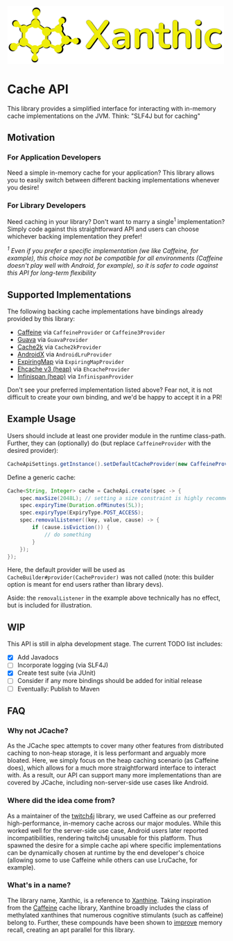 <img src=".github/logo.png?raw=true" alt="Xanthic logo" width="500" />

# Cache API

This library provides a simplified interface for interacting with in-memory cache implementations on the JVM.
Think: "SLF4J but for caching"

## Motivation

### For Application Developers

Need a simple in-memory cache for your application?
This library allows you to easily switch between different backing implementations whenever you desire!

### For Library Developers

Need caching in your library? Don't want to marry a single<sup>1</sup> implementation?
Simply code against this straightforward API and users can choose whichever backing implementation they prefer!

*<sup>1</sup> Even if you prefer a specific implementation (we like Caffeine, for example), this choice may not be compatible for all environments (Caffeine doesn't play well with Android, for
example), so it is safer to code against this API for long-term flexibility*

## Supported Implementations

The following backing cache implementations have bindings already provided by this library:

* [Caffeine](https://github.com/ben-manes/caffeine/wiki) via `CaffeineProvider` or `Caffeine3Provider`
* [Guava](https://github.com/google/guava/wiki/CachesExplained) via `GuavaProvider`
* [Cache2k](https://cache2k.org) via `Cache2kProvider`
* [AndroidX](https://developer.android.com/reference/androidx/collection/LruCache) via `AndroidLruProvider`
* [ExpiringMap](https://github.com/jhalterman/expiringmap#expiringmap) via `ExpiringMapProvider`
* [Ehcache v3 (heap)](https://www.ehcache.org/documentation/3.0/index.html) via `EhcacheProvider`
* [Infinispan (heap)](https://infinispan.org/documentation/) via `InfinispanProvider`

Don't see your preferred implementation listed above?
Fear not, it is not difficult to create your own binding, and we'd be happy to accept it in a PR!

## Example Usage

Users should include at least one provider module in the runtime class-path.
Further, they can (optionally) do (but replace `CaffeineProvider` with the desired provider):

```java
CacheApiSettings.getInstance().setDefaultCacheProvider(new CaffeineProvider());
```

Define a generic cache:

```java
Cache<String, Integer> cache = CacheApi.create(spec -> {
	spec.maxSize(2048L); // setting a size constraint is highly recommended
	spec.expiryTime(Duration.ofMinutes(5L));
	spec.expiryType(ExpiryType.POST_ACCESS);
	spec.removalListener((key, value, cause) -> {
		if (cause.isEviction()) {
			// do something
		}
	});
});
```

Here, the default provider will be used as `CacheBuilder#provider(CacheProvider)` was not called (note: this builder option is meant for end users rather than library devs).

Aside: the `removalListener` in the example above technically has no effect, but is included for illustration.

## WIP

This API is still in alpha development stage. The current TODO list includes:

- [x] Add Javadocs
- [ ] Incorporate logging (via SLF4J)
- [x] Create test suite (via JUnit)
- [ ] Consider if any more bindings should be added for initial release
- [ ] Eventually: Publish to Maven

## FAQ

### Why not JCache?

As the JCache spec attempts to cover many other features from distributed caching to non-heap storage, it is less performant and arguably more bloated.
Here, we simply focus on the heap caching scenario (as Caffeine does), which allows for a much more straightforward interface to interact with.
As a result, our API can support many more implementations than are covered by JCache, including non-server-side use cases like Android.

### Where did the idea come from?

As a maintainer of the [twitch4j](https://github.com/twitch4j/twitch4j) library, we used Caffeine as our preferred high-performance, in-memory cache across our major modules.
While this worked well for the server-side use case, Android users later reported incompatibilities, rendering twitch4j unusable for this platform.
Thus spawned the desire for a simple cache api where specific implementations can be dynamically chosen at runtime by the end developer's choice
(allowing some to use Caffeine while others can use LruCache, for example).

### What's in a name?

The library name, Xanthic, is a reference to [Xanthine](https://en.wikipedia.org/wiki/Xanthine).
Taking inspiration from the [Caffeine](https://github.com/ben-manes/caffeine/wiki) cache library, Xanthine broadly includes the class of methylated xanthines that numerous cognitive stimulants (such as caffeine) belong to.
Further, these compounds have been shown to [improve](https://doi.org/10.1002/hup.218) memory recall, creating an apt parallel for this library.
